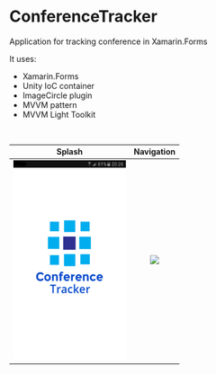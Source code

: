 # ConferenceTracker

Application for tracking conference in Xamarin.Forms
</br>

It uses:
* Xamarin.Forms
* Unity IoC container
* ImageCircle plugin
* MVVM pattern
* MVVM Light Toolkit

</br>


Splash                                                                                                  |  Navigation
:------------------------------------------------------------------------------------------------------:|:-------------------------:
<img src="https://github.com/bradlak/ConferenceTracker/blob/master/Screenshots/splash.png" width="200"> |<img src="(https://github.com/bradlak/ConferenceTracker/blob/master/Screenshots/title.pngg" width="200">
